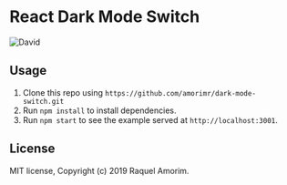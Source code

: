 # React Dark Mode Switch

![David](https://img.shields.io/david/amorimr/dark-mode-switch)


## Usage

1. Clone this repo using `https://github.com/amorimr/dark-mode-switch.git`
2. Run `npm install` to install dependencies.<br />
3. Run `npm start` to see the example served at `http://localhost:3001`.

## License

MIT license, Copyright (c) 2019 Raquel Amorim.
